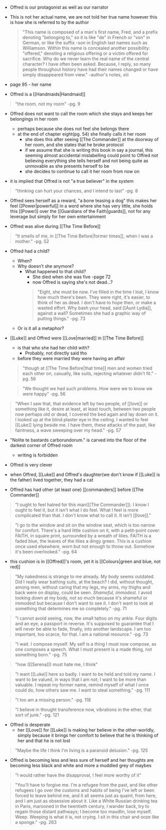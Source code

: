 - Offred is our protagonist as well as our narrator
- This is not her actual name, we are not told her true name however this is how she is referred to by the author
	>"This name is composed of a man's first name, Fred, and a prefix denoting "belonging to," so it is like "de" in French or "von" in German, or like the suffix -son in English last names such as Williamson. Within this name is concealed another possibility: "offered," denoting a religious offering or a victim offered for sacrifice.
	>Why do we never learn the real name of the central character? I have often been asked. Because, I reply, so many people throughout history have had their names changed or have simply disappeared from view." 
	> -author's notes, xiii

- page 95 - her name

- Offred is a [[Handmaids|Handmaid]]

> "the room, not my room"
> -pg. 9

- Offred does not want to call the room which she stays and keeps her belongings in her room
	- perhaps because she does not feel she belongs there
	- at the end of chapter eight(pg. 54) she finally calls it her room
		- she does this after seeing [[The Commander]] at the doorway of her room, and she states that he broke protocol
		- if we assume that she is writing this book in say a journal, this seeming almost accidental mislabelling could point to Offred not believing everything she tells herself and not being quite as unmovable as she presents herself to be
		- she decides to continue to call it her room from now on

- it is implied that Offred is not "a true believer" in the system

> "thinking can hurt your chances, and I intend to last"
> -pg. 8

- Offred sees herself as a reward, "a bone teasing a dog" this makes her feel [[Power|powerful]] in a word where she has very little, she holds this [[Power]] over the [[Guardians of the Faith|guards]], not for any leverage but simply for her own entertainment

- Offred was alive during [[The Time Before]]

>“It smells of me, in [[The Time Before|former times]], when I was a mother.”
> -pg. 52

- Offred had a child? 
	- When?
	- Why doesn’t she anymore? 
		- What happened to that child?
			- She died when she was five -page 72
			- now Offred is saying she's not dead…?
			>"Eight, she must be now. I've filled in the time I lost, I know how much there's been. They were right, it's easier, to think of her as dead. I don't have to hope then, or make a wasted effort. Why bash your head, said [[Aunt Lydia]], against a wall? Sometimes she had a graphic way of putting things."
			> -pg. 73
	- Or is it all a metaphor?

- [[Luke]] and Offred were [[Love|married]] in [[The Time Before]]
	- is that who she had her child with?
		- Probably, not directly said tho
	- before they were married they were having an affair

	>"though at [[The Time Before|that time]] men and women tried each other on, casually, like suits, rejecting whatever didn't fit."
	> -pg. 56

	>"We thought we had such problems. How were we to know we were happy"
	> -pg. 56

>"When I saw that, that evidence left by two people, of [[love]] or something like it, desire at least, at least touch, between two people now perhaps old or dead, I covered the bed again and lay down on it. I looked up at the blind plaster eye in the ceiling. I wanted to feel [[Luke]] lying beside me. I have them, these attacks of the past, like faintness, a wave sweeping over my head."
> -pg. 57

- "Nolite te bastards carborundorum." is carved into the floor of the darkest corner of Offred room
	- writing is forbidden

- Offred is very clever

- when Offred, [[Luke]] and Offred's daughter(we don't know if [[Luke]] is the father) lived together, they had a cat

- Offred has had other (at least one) [[commanders]] before [[The Commander]]

>"I ought to feel hatred for this man([[The Commander]]). I know I ought to feel it, but it isn't what I do feel. What I feel is more complicated than that. I don't know what to call it. It isn't [[love]]."

>"I go to the window and sit on the window seat, which is too narrow for comfort. There's a hard little cushion on it, with a petit-point cover: FAITH, in square print, surrounded by a wreath of lilies. FAITH is a faded blue, the leaves of the lilies a dingy green. This is a cushion once used elsewhere, worn but not enough to throw out. Somehow it's been overlooked."
> -pg. 64

- this cushion is in [[Offred]]'s room, yet it is [[Colours|green and blue, not red]]

>"My nakedness is strange to me already. My body seems outdated. Did I really wear bathing suits, at the beach? I did, without thought, among men, without caring that my legs, my arms, my thighs and back were on display, could be seen. *Shameful, immodest.* I avoid looking down at my body, not so much because it's shameful or immodest but because I don't want to see it. I don't want to look at something that determines me so completely."
> -pg. 71

>"I cannot avoid seeing, now, the small tattoo on my ankle. Four digits and an eye, a passport in reverse. It's supposed to guarantee that I will never be able to fade, finally, into another landscape. I am too important, too scarce, for that. I am a national resource."
> -pg. 73

>"I wait. I compose myself. My self is a thing I must now compose, as one composes a speech. What I must present is a made thing, not something born."
>-pg. 75

>"how ([[Serena]]) must hate me, I think"

>"I want [[Luke]] here so badly. I want to be held and told my name. I want to be valued, in ways that I am not; I want to be more than valuable. I repeat my former name, remind myself of what I once could do, how others saw me.
>I want to steal something."
> -pg. 111

>"I too am a missing person."
> -pg. 118

>"I believe in thought transference now, vibrations in the ether, that sort of junk."
> -pg. 121

- Offred is desperate
	- her [[Love]] for [[Luke]] is making her believe in the other-worldly, simply because it brings her comfort to believe that he is thinking of her and that he is not lost

>"Maybe the life I think I'm living is a paranoid delusion."
> -pg. 125

- Offred is becoming less and less sure of herself and her thoughts are becoming less black and white and more a muddled grey of maybes

>"I would rather have the disapproval, I feel more worthy of it"

>"You'll have to forgive me. I'm a refugee from the past, and like other refugees I go over the customs and habits of being I've left or been forced to leave behind me, and it all seems just as quaint, from here, and I am just as obsessive about it. Like a White Russian drinking tea in Paris, marooned in the twentieth century, I wander back, try to regain those distant pathways; I become too maudlin, lose myself. Weep. Weeping is what it is, not crying. I sit in this chair and ooze like a sponge."
> -pg. 263